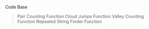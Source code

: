 Code Base

>Pair Counting Function
>Cloud Jumps Function
>Valley Counting Function
>Repeated String Finder Function
